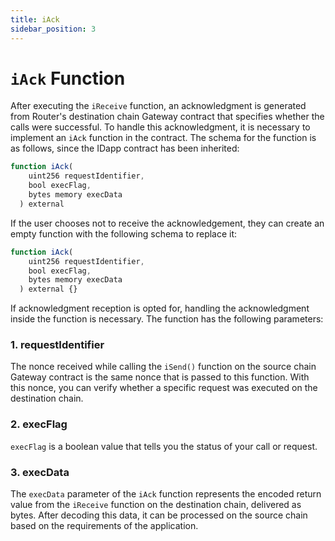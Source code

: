 ```yaml
---
title: iAck
sidebar_position: 3
---
```


# `iAck` Function

After executing the `iReceive` function, an acknowledgment is generated from Router's destination chain Gateway contract that specifies whether the calls were successful. To handle this acknowledgment, it is necessary to implement an `iAck` function in the contract. The schema for the function is as follows, since the IDapp contract has been inherited:

```javascript
function iAck(
    uint256 requestIdentifier,
    bool execFlag,
    bytes memory execData
  ) external
```

If the user chooses not to receive the acknowledgement, they can create an empty function with the following schema to replace it:

```javascript
function iAck(
    uint256 requestIdentifier,
    bool execFlag,
    bytes memory execData
  ) external {}
```

If acknowledgment reception is opted for, handling the acknowledgment inside the function is necessary. The function has the following parameters:

### 1. requestIdentifier

The nonce received while calling the `iSend()` function on the source chain Gateway contract is the same nonce that is passed to this function. With this nonce, you can verify whether a specific request was executed on the destination chain.


### 2. execFlag

`execFlag` is a boolean value that tells you the status of your call or request.

### 3. execData

The `execData` parameter of the `iAck` function represents the encoded return value from the `iReceive` function on the destination chain, delivered as bytes. After decoding this data, it can be processed on the source chain based on the requirements of the application.